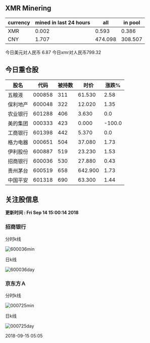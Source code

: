 ## XMR Minering

|currency|mined in last 24 hours|all|in pool|
|---|---|---|---|
|XMR|0.002|0.593|0.386|
|CNY|1.707|474.098|308.507|

今日美元对人民币 6.87	今日xmr对人民币799.32


## 今日重仓股 

|股名|代码|被持数|时价|涨跌%|
|---|---|---|---|---|
|五粮液|000858|311|61.530|2.58|
|保利地产|600048|322|12.020|1.35|
|农业银行|601288|406|3.630|0.0|
|美的集团|000333|423|0.000|-100.0|
|工商银行|601398|442|5.370|0.0|
|格力电器|000651|504|37.080|1.73|
|伊利股份|600887|519|23.230|1.53|
|招商银行|600036|530|27.880|0.43|
|贵州茅台|600519|658|642.900|1.73|
|中国平安|601318|690|63.300|1.44|

## 关注股信息
**更新时间 : Fri Sep 14 15:00:14 2018**
### 招商银行 
分时k线

![600036min](http://image.sinajs.cn/newchart/min/n/sh600036.gif)

日k线

![600036day](http://image.sinajs.cn/newchart/daily/n/sh600036.gif)

### 京东方Ａ 
分时k线

![000725min](http://image.sinajs.cn/newchart/min/n/sz000725.gif)

日k线

![000725day](http://image.sinajs.cn/newchart/daily/n/sz000725.gif)

2018-09-15 05:05